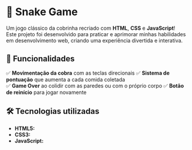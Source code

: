 # 🐍 Snake Game

Um jogo clássico da cobrinha recriado com **HTML**, **CSS** e **JavaScript**!  
Este projeto foi desenvolvido para praticar e aprimorar minhas habilidades em desenvolvimento web, criando uma experiência divertida e interativa. 



## 🚀 Funcionalidades  

✅ **Movimentação da cobra** com as teclas direcionais 
✅ **Sistema de pontuação** que aumenta a cada comida coletada  
✅ **Game Over** ao colidir com as paredes ou com o próprio corpo 
✅ **Botão de reinício** para jogar novamente



## 🛠️ Tecnologias utilizadas  

- **HTML5:**  
- **CSS3:**
- **JavaScript:**
